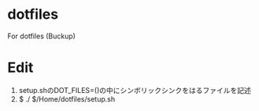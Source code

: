 # dotfiles
For dotfiles (Buckup)

# Edit
1. setup.shのDOT_FILES=()の中にシンボリックシンクをはるファイルを記述
2. $ ./ $/Home/dotfiles/setup.sh
